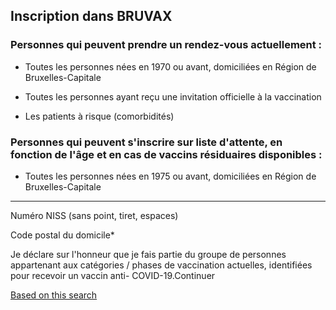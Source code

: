 Inscription dans BRUVAX
-----------------------

### Personnes qui peuvent prendre un rendez-vous actuellement :

*   Toutes les personnes nées en 1970 ou avant, domiciliées en Région de Bruxelles-Capitale
    
*   Toutes les personnes ayant reçu une invitation officielle à la vaccination
    
*   Les patients à risque (comorbidités)
    

### Personnes qui peuvent s'inscrire sur liste d'attente, en fonction de l'âge et en cas de vaccins résiduaires disponibles :

*   Toutes les personnes nées en 1975 ou avant, domiciliées en Région de Bruxelles-Capitale
    

* * *

Numéro NISS (sans point, tiret, espaces)

Code postal du domicile\*

Je déclare sur l'honneur que je fais partie du groupe de personnes appartenant aux catégories / phases de vaccination actuelles, identifiées pour recevoir un vaccin anti- COVID-19.Continuer

[Based on this search](https://bruvax.brussels.doctena.be/)